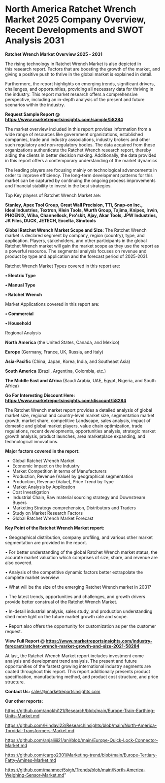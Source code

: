   # North America Ratchet Wrench Market 2025 Company Overview, Recent Developments and SWOT Analysis 2031

<Strong> Ratchet Wrench Market Overview 2025 - 2031</strong>

The rising technology in Ratchet Wrench Market is also depicted in this research report. Factors that are boosting the growth of the market, and giving a positive push to thrive in the global market is explained in detail.

Furthermore, the report highlights on emerging trends, significant drivers, challenges, and opportunities, providing all necessary data for thriving in the industry. This report market research offers a comprehensive perspective, including an in-depth analysis of the present and future scenarios within the industry.

<strong>Request Sample Report @ <a href=https://www.marketreportsinsights.com/sample/58284>https://www.marketreportsinsights.com/sample/58284</a></strong>

The market overview included in this report provides information from a wide range of resources like government organizations, established companies, trade and industry associations, industry brokers and other such regulatory and non-regulatory bodies. The data acquired from these organizations authenticate the Ratchet Wrench research report, thereby aiding the clients in better decision making. Additionally, the data provided in this report offers a contemporary understanding of the market dynamics.

The leading players are focusing mainly on technological advancements in order to improve efficiency. The long-term development patterns for this market can be captured by continuing the ongoing process improvements and financial stability to invest in the best strategies.

Top Key players of Ratchet Wrench Market are:

<strong>Stanley, Apex Tool Group, Great Wall Precision, TTi, Snap-on Inc., Ideal Industries, Textron, Klein Tools, Wurth Group, Tajima, Knipex, Irwin, PHOENIX, Wiha, Channellock, Pro&#39;skit, Ajay, Akar Tools, JPW Industries, JK Files, DUCK, JETECH, Excelta, Sinotools </strong>

<strong><b>Global Ratchet Wrench Market Scope and Size:</b></strong>
The Ratchet Wrench market is declared segment by company, region (country), type, and application. Players, stakeholders, and other participants in the global Ratchet Wrench market will gain the market scope as they use the report as a powerful resource. The segmental analysis focuses on revenue and product by type and application and the forecast period of 2025-2031.

Ratchet Wrench Market Types covered in this report are:

<strong>• Electric Type

• Manual Type

• Ratchet Wrench</strong>

Market Applications covered in this report are:

<strong>• Commercial

• Household</strong> 

Regional Analysis

<strong>North America</strong> (the United States, Canada, and Mexico)

<strong>Europe</strong> (Germany, France, UK, Russia, and Italy)

<strong>Asia-Pacific</strong> (China, Japan, Korea, India, and Southeast Asia)

<strong>South America</strong> (Brazil, Argentina, Colombia, etc.)

<strong>The Middle East and Africa</strong> (Saudi Arabia, UAE, Egypt, Nigeria, and South Africa)

<strong>Go For Interesting Discount Here: <a href=https://www.marketreportsinsights.com/discount/58284>https://www.marketreportsinsights.com/discount/58284</a></strong>

The Ratchet Wrench market report provides a detailed analysis of global market size, regional and country-level market size, segmentation market growth, market share, competitive Landscape, sales analysis, impact of domestic and global market players, value chain optimization, trade regulations, recent developments, opportunities analysis, strategic market growth analysis, product launches, area marketplace expanding, and technological innovations.

<strong><b>Major factors covered in the report:</b></strong>
<ul>
  <li>Global Ratchet Wrench Market </li>
  <li>Economic Impact on the Industry</li>
  <li>Market Competition in terms of Manufacturers</li>
  <li>Production, Revenue (Value) by geographical segmentation</li>
  <li>Production, Revenue (Value), Price Trend by Type</li>
  <li>Market Analysis by Application</li>
  <li>Cost Investigation</li>
  <li>Industrial Chain, Raw material sourcing strategy and Downstream Buyers</li>
  <li>Marketing Strategy comprehension, Distributors and Traders</li>
  <li>Study on Market Research Factors</li>
  <li>Global Ratchet Wrench Market Forecast</li>
</ul>

<strong><b>Key Point of the Ratchet Wrench Market report:</b></strong>

• Geographical distribution, company profiling, and various other market segmentation are provided in the report.

• For better understanding of the global Ratchet Wrench market status, the accurate market valuation which comprises of size, share, and revenue are also covered.

• Analysis of the competitive dynamic factors better extrapolate the complete market overview

• What will be the size of the emerging Ratchet Wrench market in 2031?

• The latest trends, opportunities and challenges, and growth drivers provide better construal of the Ratchet Wrench Market.

• In-detail industrial analysis, sales study, and production understanding shed more light on the future market growth rate and scope.

• Report also offers the opportunity for customization as per the customer request.

<strong><b>View Full Report @ <a href=https://www.marketreportsinsights.com/industry-forecast/ratchet-wrench-market-growth-and-size-2021-58284>https://www.marketreportsinsights.com/industry-forecast/ratchet-wrench-market-growth-and-size-2021-58284</a></b></strong>


At last, the Ratchet Wrench Market report includes investment come analysis and development trend analysis. The present and future opportunities of the fastest growing international industry segments are coated throughout this report. This report additionally presents product specification, manufacturing method, and product cost structure, and price structure.

<strong>Contact Us:</strong>
sales@marketreportsinsights.com

<strong>Our other reports:</strong>

<a href=https://github.com/anokhi121/Research/blob/main/Europe-Train-Earthing-Units-Market.md>https://github.com/anokhi121/Research/blob/main/Europe-Train-Earthing-Units-Market.md</a>

<a href=https://github.com/Hindavi23/Researchinsights/blob/main/North-America-Toroidal-Transformers-Market.md>https://github.com/Hindavi23/Researchinsights/blob/main/North-America-Toroidal-Transformers-Market.md</a>

<a href=https://github.com/anjaliiii21/ani/blob/main/Europe-Quick-Lock-Connector-Market.md>https://github.com/anjaliiii21/ani/blob/main/Europe-Quick-Lock-Connector-Market.md</a>

<a href=https://github.com/cargo2301/Marketing-trend/blob/main/Europe-Tertiary-Fatty-Amines-Market.md>https://github.com/cargo2301/Marketing-trend/blob/main/Europe-Tertiary-Fatty-Amines-Market.md</a>

<a href=https://github.com/manmeet5sigh/Trends/blob/main/North-America-Weighing-Sensor-Market.md>https://github.com/manmeet5sigh/Trends/blob/main/North-America-Weighing-Sensor-Market.md</a>"
